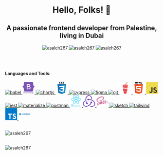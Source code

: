 <h1 align="center">Hello, Folks! 👋</h1>
<h2 align="center">A passionate frontend developer from Palestine, living in Dubai</h2>
<p align="center">
<p align="center">
    <a href="https://linkedin.com/in/aseel-saleh" target="blank"><img align="center"
            src="https://raw.githubusercontent.com/rahuldkjain/github-profile-readme-generator/master/src/images/icons/Social/linked-in-alt.svg"
            alt="asaleh267" height="30" width="40" /></a>
    <a href="https://fb.com/asaleh267" target="blank"><img align="center"
            src="https://raw.githubusercontent.com/rahuldkjain/github-profile-readme-generator/master/src/images/icons/Social/facebook.svg"
            alt="asaleh267" height="30" width="40" /></a>
    <a href="https://instagram.com/asaleh267" target="blank"><img align="center"
            src="https://raw.githubusercontent.com/rahuldkjain/github-profile-readme-generator/master/src/images/icons/Social/instagram.svg"
            alt="asaleh267" height="30" width="40" /></a>
</p>
</p>

<br />
<br />
<h4 align="left">Languages and Tools:</h4>
<p align="left"> <a href="https://babeljs.io/" target="_blank" rel="noreferrer"> <img
            src="https://www.vectorlogo.zone/logos/babeljs/babeljs-icon.svg" alt="babel" width="40" height="40" /> </a>
    <a href="https://getbootstrap.com" target="_blank" rel="noreferrer"> <img
            src="https://raw.githubusercontent.com/devicons/devicon/master/icons/bootstrap/bootstrap-plain-wordmark.svg"
            alt="bootstrap" width="40" height="40" /> </a> <a href="https://www.chartjs.org" target="_blank"
        rel="noreferrer"> <img src="https://www.chartjs.org/media/logo-title.svg" alt="chartjs" width="40"
            height="40" /> </a> <a href="https://www.w3schools.com/css/" target="_blank" rel="noreferrer"> <img
            src="https://raw.githubusercontent.com/devicons/devicon/master/icons/css3/css3-original-wordmark.svg"
            alt="css3" width="40" height="40" /> </a> <a href="https://www.cypress.io" target="_blank" rel="noreferrer">
        <img src="https://raw.githubusercontent.com/simple-icons/simple-icons/6e46ec1fc23b60c8fd0d2f2ff46db82e16dbd75f/icons/cypress.svg"
            alt="cypress" width="40" height="40" /> </a> <a href="https://www.figma.com/" target="_blank"
        rel="noreferrer"> <img src="https://www.vectorlogo.zone/logos/figma/figma-icon.svg" alt="figma" width="40"
            height="40" /> </a> <a href="https://git-scm.com/" target="_blank" rel="noreferrer"> <img
            src="https://www.vectorlogo.zone/logos/git-scm/git-scm-icon.svg" alt="git" width="40" height="40" /> </a> <a
        href="https://gulpjs.com" target="_blank" rel="noreferrer"> <img
            src="https://raw.githubusercontent.com/devicons/devicon/master/icons/gulp/gulp-plain.svg" alt="gulp"
            width="40" height="40" /> </a> <a href="https://www.w3.org/html/" target="_blank" rel="noreferrer"> <img
            src="https://raw.githubusercontent.com/devicons/devicon/master/icons/html5/html5-original-wordmark.svg"
            alt="html5" width="40" height="40" /> </a> <a href="https://developer.mozilla.org/en-US/docs/Web/JavaScript"
        target="_blank" rel="noreferrer"> <img
            src="https://raw.githubusercontent.com/devicons/devicon/master/icons/javascript/javascript-original.svg"
            alt="javascript" width="40" height="40" /> </a> <a href="https://jestjs.io" target="_blank"
        rel="noreferrer"> <img src="https://www.vectorlogo.zone/logos/jestjsio/jestjsio-icon.svg" alt="jest" width="40"
            height="40" /> </a> <a href="https://materializecss.com/" target="_blank" rel="noreferrer"> <img
            src="https://raw.githubusercontent.com/prplx/svg-logos/5585531d45d294869c4eaab4d7cf2e9c167710a9/svg/materialize.svg"
            alt="materialize" width="40" height="40" /> </a> <a href="https://postman.com" target="_blank"
        rel="noreferrer"> <img src="https://www.vectorlogo.zone/logos/getpostman/getpostman-icon.svg" alt="postman"
            width="40" height="40" /> </a> <a href="https://reactjs.org/" target="_blank" rel="noreferrer"> <img
            src="https://raw.githubusercontent.com/devicons/devicon/master/icons/react/react-original-wordmark.svg"
            alt="react" width="40" height="40" /> </a> <a href="https://redux.js.org" target="_blank" rel="noreferrer">
        <img src="https://raw.githubusercontent.com/devicons/devicon/master/icons/redux/redux-original.svg" alt="redux"
            width="40" height="40" /> </a> <a href="https://sass-lang.com" target="_blank" rel="noreferrer"> <img
            src="https://raw.githubusercontent.com/devicons/devicon/master/icons/sass/sass-original.svg" alt="sass"
            width="40" height="40" /> </a> <a href="https://www.sketch.com/" target="_blank" rel="noreferrer"> <img
            src="https://www.vectorlogo.zone/logos/sketchapp/sketchapp-icon.svg" alt="sketch" width="40" height="40" />
    </a> <a href="https://tailwindcss.com/" target="_blank" rel="noreferrer"> <img
            src="https://www.vectorlogo.zone/logos/tailwindcss/tailwindcss-icon.svg" alt="tailwind" width="40"
            height="40" /> </a> <a href="https://www.typescriptlang.org/" target="_blank" rel="noreferrer"> <img
            src="https://raw.githubusercontent.com/devicons/devicon/master/icons/typescript/typescript-original.svg"
            alt="typescript" width="40" height="40" /> </a> <a href="https://webpack.js.org" target="_blank"
        rel="noreferrer"> <img
            src="https://raw.githubusercontent.com/devicons/devicon/d00d0969292a6569d45b06d3f350f463a0107b0d/icons/webpack/webpack-original-wordmark.svg"
            alt="webpack" width="40" height="40" /> </a> </p>
<br />

<div><img
        src="https://github-readme-stats.vercel.app/api/top-langs?username=asaleh267&show_icons=true&locale=en&layout=compact"
        alt="asaleh267" />
</div>
<br/>
<p>
    <img src="https://github-readme-stats.vercel.app/api?username=asaleh267&show_icons=true&locale=en"
        alt="asaleh267" />
    </p>
